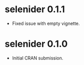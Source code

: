 # selenider 0.1.1

* Fixed issue with empty vignette.

# selenider 0.1.0

* Initial CRAN submission.
